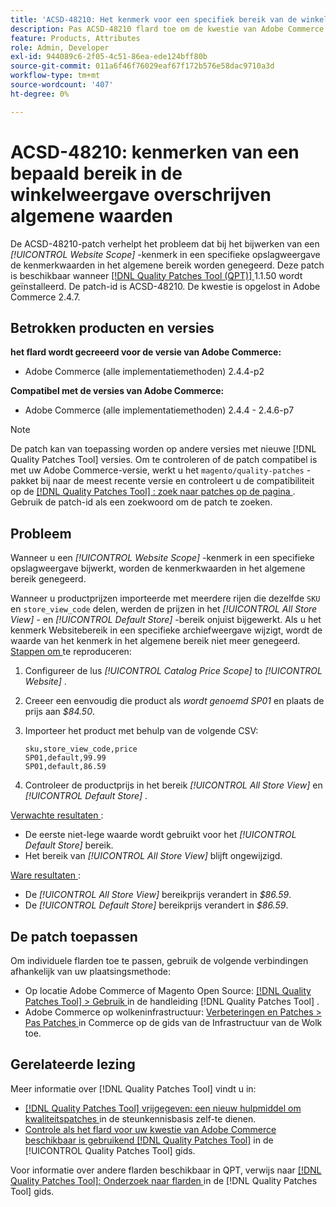 ```yaml
---
title: 'ACSD-48210: Het kenmerk voor een specifiek bereik van de winkelweergave heeft voorrang op algemene waarden'
description: Pas ACSD-48210 flard toe om de kwestie van Adobe Commerce te bevestigen om a * [!UICONTROL Website Scope]* attributen in een specifieke opslagmening bij te werken treedt de attributenwaarden in het globale werkingsgebied met voeten.
feature: Products, Attributes
role: Admin, Developer
exl-id: 944089c6-2f05-4c51-86ea-ede124bff80b
source-git-commit: 011a6f46f76029eaf67f172b576e58dac9710a3d
workflow-type: tm+mt
source-wordcount: '407'
ht-degree: 0%

---
```


# ACSD-48210: kenmerken van een bepaald bereik in de winkelweergave overschrijven algemene waarden

De ACSD-48210-patch verhelpt het probleem dat bij het bijwerken van een *[!UICONTROL Website Scope]* -kenmerk in een specifieke opslagweergave de kenmerkwaarden in het algemene bereik worden genegeerd. Deze patch is beschikbaar wanneer [[!DNL Quality Patches Tool (QPT)] ](https://experienceleague.adobe.com/en/docs/commerce-operations/tools/quality-patches-tool/quality-patches-tool-to-self-serve-quality-patches) 1.1.50 wordt geïnstalleerd. De patch-id is ACSD-48210. De kwestie is opgelost in Adobe Commerce 2.4.7.

## Betrokken producten en versies

**het flard wordt gecreeerd voor de versie van Adobe Commerce:**

* Adobe Commerce (alle implementatiemethoden) 2.4.4-p2

**Compatibel met de versies van Adobe Commerce:**

* Adobe Commerce (alle implementatiemethoden) 2.4.4 - 2.4.6-p7

>[!NOTE]
>
>De patch kan van toepassing worden op andere versies met nieuwe [!DNL Quality Patches Tool] versies. Om te controleren of de patch compatibel is met uw Adobe Commerce-versie, werkt u het `magento/quality-patches` -pakket bij naar de meest recente versie en controleert u de compatibiliteit op de [[!DNL Quality Patches Tool] : zoek naar patches op de pagina ](https://experienceleague.adobe.com/tools/commerce-quality-patches/index.html) . Gebruik de patch-id als een zoekwoord om de patch te zoeken.

## Probleem

Wanneer u een *[!UICONTROL Website Scope]* -kenmerk in een specifieke opslagweergave bijwerkt, worden de kenmerkwaarden in het algemene bereik genegeerd.

Wanneer u productprijzen importeerde met meerdere rijen die dezelfde `SKU` en `store_view_code` delen, werden de prijzen in het *[!UICONTROL All Store View]* - en *[!UICONTROL Default Store]* -bereik onjuist bijgewerkt. Als u het kenmerk Websitebereik in een specifieke archiefweergave wijzigt, wordt de waarde van het kenmerk in het algemene bereik niet meer genegeerd.
<u> Stappen om </u> te reproduceren:

1. Configureer de lus *[!UICONTROL Catalog Price Scope]* to *[!UICONTROL Website]* .
1. Creeer een eenvoudig die product als *wordt genoemd SP01* en plaats de prijs aan *$84.50*.
1. Importeer het product met behulp van de volgende CSV:

   ```
   sku,store_view_code,price
   SP01,default,99.99
   SP01,default,86.59
   ```

1. Controleer de productprijs in het bereik *[!UICONTROL All Store View]* en *[!UICONTROL Default Store]* .

<u> Verwachte resultaten </u>:

* De eerste niet-lege waarde wordt gebruikt voor het *[!UICONTROL Default Store]* bereik.
* Het bereik van *[!UICONTROL All Store View]* blijft ongewijzigd.

<u> Ware resultaten </u>:

* De *[!UICONTROL All Store View]* bereikprijs verandert in *$86.59*.
* De *[!UICONTROL Default Store]* bereikprijs verandert in *$86.59*.

## De patch toepassen

Om individuele flarden toe te passen, gebruik de volgende verbindingen afhankelijk van uw plaatsingsmethode:

* Op locatie Adobe Commerce of Magento Open Source: [[!DNL Quality Patches Tool] > Gebruik ](/help/tools/quality-patches-tool/usage.md) in de handleiding [!DNL Quality Patches Tool] .
* Adobe Commerce op wolkeninfrastructuur: [ Verbeteringen en Patches > Pas Patches ](https://experienceleague.adobe.com/docs/commerce-cloud-service/user-guide/develop/upgrade/apply-patches.html) in Commerce op de gids van de Infrastructuur van de Wolk toe.

## Gerelateerde lezing

Meer informatie over [!DNL Quality Patches Tool] vindt u in:

* [[!DNL Quality Patches Tool]  vrijgegeven: een nieuw hulpmiddel om kwaliteitspatches ](https://experienceleague.adobe.com/en/docs/commerce-operations/tools/quality-patches-tool/quality-patches-tool-to-self-serve-quality-patches) in de steunkennisbasis zelf-te dienen.
* [ Controle als het flard voor uw kwestie van Adobe Commerce beschikbaar is gebruikend  [!DNL Quality Patches Tool]](/help/tools/quality-patches-tool/patches-available-in-qpt/check-patch-for-magento-issue-with-magento-quality-patches.md) in de [!UICONTROL Quality Patches Tool] gids.


Voor informatie over andere flarden beschikbaar in QPT, verwijs naar [[!DNL Quality Patches Tool]: Onderzoek naar flarden ](https://experienceleague.adobe.com/tools/commerce-quality-patches/index.html) in de [!DNL Quality Patches Tool] gids.
